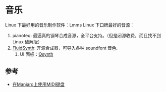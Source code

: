 # 音乐

Linux 下最好用的音乐制作软件：Lmms
Linux 下口碑最好的音源：

1. pianoteq: 最逼真的钢琴合成音源，全平台支持。（但是闭源收费，而且找不到 Linux 破解版）
2. [FluidSynth](https://github.com/FluidSynth/fluidsynth): 开源合成器，可导入各种 soundfont 音色.
   1. UI 面板：[Qsynth](https://github.com/rncbc/qsynth)

## 参考

- [在Manjaro上使用MIDI键盘](https://lwnlh.com/11.html)
